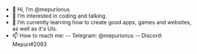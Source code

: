 - 👋 Hi, I’m @mepurionus
- 👀 I’m interested in coding and talking.
- 🌱 I’m currently learning how to create good apps, games and websites, as well as it's UIs.
- 📫 How to reach me:
-- Telegram: @mepurionus
-- Discord: Mepuri#2093
